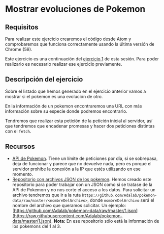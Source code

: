 # Mostrar evoluciones de Pokemon

## Requisitos

Para realizar este ejercicio crearemos el código desde Atom y comprobaremos que funciona correctamente usando la última versión de Chrome (59).

Este ejercicio es una continuación del [ejercicio 1](6_1_lista_api_pokemons.md) de esta sesión. Para poder realizarlo es necesario realizar ese ejercicio previamente.

## Descripción del ejercicio

Sobre el listado que hemos generado en el ejercicio anterior vamos a mostrar si el pokemon es una evolución de otro.

En la información de un pokemon encontraremos una URL con más información sobre su especie donde podremos encontrarlo.

Tendremos que realizar esta petición de la petición inicial al servidor, así que tendremos que encadenar promesas y hacer dos peticiones distintas con el `fetch`.

## Recursos

- [API de Pokemon](https://pokeapi.co/). Tiene un límite de peticiones por día, si se sobrepasa, deja de funcionar y parece que no devuelve nada, pero es porque el servidor prohibe la conexión a la IP que estés utilizando en ese momento.
- [Repositorio con archivos JSON de los pokemon](github.com/adalab/pokemon-data). Hemos creado este repositorio para poder trabajar con un JSON como si se tratase de la API de Pokemon y no nos corte el acceso a los datos. Para solicitar un archivo tendremos que ir a la ruta `https://github.com/Adalab/pokemon-data/raw/master/<nombreDelArchivo>`, donde `nombreDelArchivo` será el nombre del archivo que queramos solicitar. Un ejemplo: [https://github.com/Adalab/pokemon-data/raw/master/1.json](https://raw.githubusercontent.com/Adalab/pokemon-data/master/1.json). **Nota:** En ese repositorio sólo está la información de los pokemons del 1 al 3.
